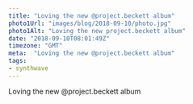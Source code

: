 ```yaml
---
title: "Loving the new @project.beckett album"
photo1Url: "images/blog/2018-09-10/photo.jpg"
photo1Alt: "Loving the new project.beckett album"
date: "2018-09-10T08:01:49Z"
timezone: "GMT"
meta:  "Loving the new @project.beckett album"
tags:
- synthwave
---
```

Loving the new @project.beckett album
